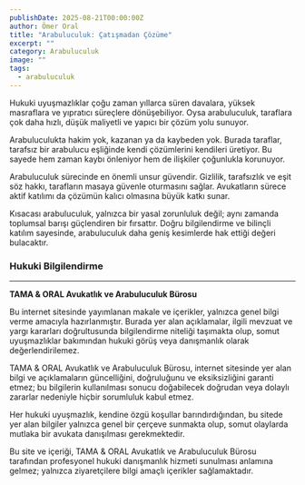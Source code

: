 ```yaml
---
publishDate: 2025-08-21T00:00:00Z
author: Ömer Oral
title: "Arabuluculuk: Çatışmadan Çözüme"
excerpt: ""
category: Arabuluculuk
image: ""
tags:
  - arabuluculuk
---
```


Hukuki uyuşmazlıklar çoğu zaman yıllarca süren davalara, yüksek masraflara ve yıpratıcı süreçlere dönüşebiliyor. Oysa arabuluculuk, taraflara çok daha hızlı, düşük maliyetli ve yapıcı bir çözüm yolu sunuyor.

Arabuluculukta hakim yok, kazanan ya da kaybeden yok. Burada taraflar, tarafsız bir arabulucu eşliğinde kendi çözümlerini kendileri üretiyor. Bu sayede hem zaman kaybı önleniyor hem de ilişkiler çoğunlukla korunuyor.

Arabuluculuk sürecinde en önemli unsur güvendir. Gizlilik, tarafsızlık ve eşit söz hakkı, tarafların masaya güvenle oturmasını sağlar. Avukatların sürece aktif katılımı da çözümün kalıcı olmasına büyük katkı sunar.

Kısacası arabuluculuk, yalnızca bir yasal zorunluluk değil; aynı zamanda toplumsal barışı güçlendiren bir fırsattır. Doğru bilgilendirme ve bilinçli katılım sayesinde, arabuluculuk daha geniş kesimlerde hak ettiği değeri bulacaktır.

### Hukuki Bilgilendirme
---

**TAMA & ORAL Avukatlık ve Arabuluculuk Bürosu**

Bu internet sitesinde yayımlanan makale ve içerikler, yalnızca genel bilgi verme amacıyla hazırlanmıştır. Burada yer alan açıklamalar, ilgili mevzuat ve yargı kararları doğrultusunda bilgilendirme niteliği taşımakta olup, somut uyuşmazlıklar bakımından hukuki görüş veya danışmanlık olarak değerlendirilemez.

TAMA & ORAL Avukatlık ve Arabuluculuk Bürosu, internet sitesinde yer alan bilgi ve açıklamaların güncelliğini, doğruluğunu ve eksiksizliğini garanti etmez; bu bilgilerin kullanılması sonucu doğabilecek doğrudan veya dolaylı zararlar nedeniyle hiçbir sorumluluk kabul etmez.

Her hukuki uyuşmazlık, kendine özgü koşullar barındırdığından, bu sitede yer alan bilgiler yalnızca genel bir çerçeve sunmakta olup, somut olaylarda mutlaka bir avukata danışılması gerekmektedir.

Bu site ve içeriği, TAMA & ORAL Avukatlık ve Arabuluculuk Bürosu tarafından profesyonel hukuki danışmanlık hizmeti sunulması anlamına gelmez; yalnızca ziyaretçilere bilgi amaçlı içerikler sağlamaktadır.